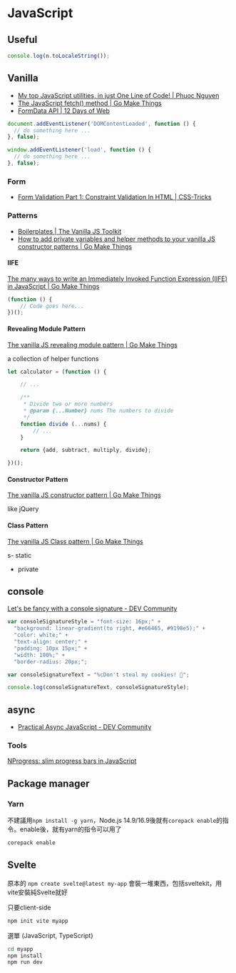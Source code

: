 # JavaScript

## Useful

```javascript title="位數逗號分隔"
console.log(n.toLocaleString());
```


## Vanilla
- [My top JavaScript utilities, in just One Line of Code! | Phuoc Nguyen](https://phuoc.ng/collection/1-loc/)
- [The JavaScript fetch() method | Go Make Things](https://gomakethings.com/the-javascript-fetch-method/)
- [FormData API | 12 Days of Web](https://12daysofweb.dev/2022/formdata-api/)

```javascript title="ready (ignore old IE8, IE9)"
document.addEventListener('DOMContentLoaded', function () {
  // do something here ...
}, false);
```

```javascript title="如果要等所有 external resource (css, images) loaded"
window.addEventListener('load', function () {
  // do something here ...
}, false);
```

### Form

- [Form Validation Part 1: Constraint Validation In HTML | CSS-Tricks](https://css-tricks.com/form-validation-part-1-constraint-validation-html/)

### Patterns
- [Boilerplates | The Vanilla JS Toolkit](https://vanillajstoolkit.com/boilerplates/#Revealing-Module-Pattern)
- [How to add private variables and helper methods to your vanilla JS constructor patterns | Go Make Things](https://gomakethings.com/how-to-add-private-variables-and-helper-methods-to-your-vanilla-js-constructor-patterns/)

#### IIFE

[The many ways to write an Immediately Invoked Function Expression (IIFE) in JavaScript | Go Make Things](https://gomakethings.com/the-many-ways-to-write-an-immediately-invoked-function-expression-iife-in-javascript/)

```javascript
(function () {
	// Code goes here...
})();
```

#### Revealing Module Pattern

[The vanilla JS revealing module pattern | Go Make Things](https://gomakethings.com/the-vanilla-js-revealing-module-pattern/)

a collection of helper functions

```javascript
let calculator = (function () {

	// ...

	/**
	 * Divide two or more numbers
	 * @param {...Number} nums The numbers to divide
	 */
	function divide (...nums) {
		// ...
	}

	return {add, subtract, multiply, divide};

})();
```



#### Constructor Pattern

[The vanilla JS constructor pattern | Go Make Things](https://gomakethings.com/the-vanilla-js-constructor-pattern/) 

like jQuery

#### Class Pattern

[The vanilla JS Class pattern | Go Make Things](https://gomakethings.com/the-vanilla-js-class-pattern/)

s- static

- private


## console

[Let's be fancy with a console signature - DEV Community](https://dev.to/basilebong/let-s-be-fancy-with-a-console-signature-dad)

```javascript
var consoleSignatureStyle = "font-size: 16px;" +
  "background: linear-gradient(to right, #e66465, #9198e5);" +
  "color: white;" +
  "text-align: center;" +
  "padding: 10px 15px;" +
  "width: 100%;" +
  "border-radius: 20px;";

var consoleSignatureText = "%cDon't steal my cookies! 🍪";

console.log(consoleSignatureText, consoleSignatureStyle);
```

## async

- [Practical Async JavaScript - DEV Community](https://dev.to/bgdnvarlamov/practical-async-javascript-ep5?context=digest)

### Tools

[NProgress: slim progress bars in JavaScript](https://rstacruz.github.io/nprogress/)

## Package manager

### Yarn

不建議用`npm install -g yarn`，Node.js 14.9/16.9後就有`corepack enable`的指令。enable後，就有yarn的指令可以用了

```bash
corepack enable
```



## Svelte

原本的 `npm create svelte@latest my-app` 會裝一堆東西，包括sveltekit，用vite安裝純Svelte就好

只要client-side

```bash
npm init vite myapp
```
選單 (JavaScript, TypeScript)

```bash
cd myapp
npm install
npm run dev
```
